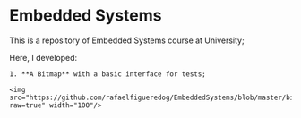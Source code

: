 # Embedded Systems 

  This is a repository of Embedded Systems course at University;
  
  Here, I developed:
  
    1. **A Bitmap** with a basic interface for tests; 
    
    <img src="https://github.com/rafaelfigueredog/EmbeddedSystems/blob/master/bitmap/bitmap.png?raw=true" width="100"/> 
    
    
